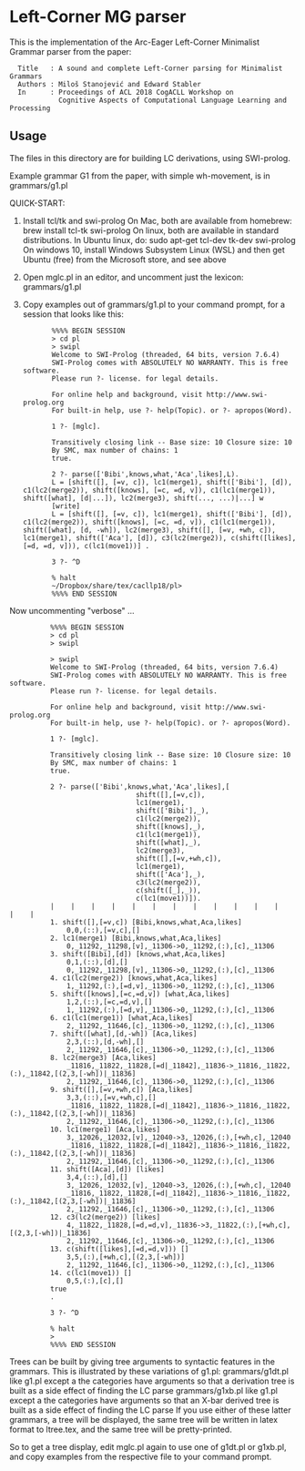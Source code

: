 # Left-Corner MG parser

This is the implementation of the Arc-Eager Left-Corner Minimalist Grammar parser from the paper:

      Title   : A sound and complete Left-Corner parsing for Minimalist Grammars
      Authors : Miloš Stanojević and Edward Stabler
      In      : Proceedings of ACL 2018 CogACLL Workshop on
                Cognitive Aspects of Computational Language Learning and Processing

## Usage

The files in this directory are for building LC derivations, using SWI-prolog.

Example grammar G1 from the paper, with simple wh-movement, is in grammars/g1.pl

QUICK-START:
1. Install tcl/tk and swi-prolog
  On Mac, both are available from homebrew:
        brew install tcl-tk swi-prolog
  On linux, both are available in standard distributions.
     In Ubuntu linux, do:
        sudo apt-get tcl-dev tk-dev swi-prolog
  On windows 10, install Windows Subsystem Linux (WSL) and
     then get Ubuntu (free) from the Microsoft store,
     and see above
2. Open mglc.pl in an editor, and uncomment just the lexicon: grammars/g1.pl
3. Copy examples out of grammars/g1.pl to your command prompt, for a session
   that looks like this:

              %%%% BEGIN SESSION
              > cd pl
              > swipl
              Welcome to SWI-Prolog (threaded, 64 bits, version 7.6.4)
              SWI-Prolog comes with ABSOLUTELY NO WARRANTY. This is free software.
              Please run ?- license. for legal details.
              
              For online help and background, visit http://www.swi-prolog.org
              For built-in help, use ?- help(Topic). or ?- apropos(Word).
              
              1 ?- [mglc].
              
              Transitively closing link -- Base size: 10 Closure size: 10
              By SMC, max number of chains: 1
              true.
              
              2 ?- parse(['Bibi',knows,what,'Aca',likes],L).
              L = [shift([], [=v, c]), lc1(merge1), shift(['Bibi'], [d]), c1(lc2(merge2)), shift([knows], [=c, =d, v]), c1(lc1(merge1)), shift([what], [d|...]), lc2(merge3), shift(..., ...)|...] w
              [write]
              L = [shift([], [=v, c]), lc1(merge1), shift(['Bibi'], [d]), c1(lc2(merge2)), shift([knows], [=c, =d, v]), c1(lc1(merge1)), shift([what], [d, -wh]), lc2(merge3), shift([], [=v, +wh, c]), lc1(merge1), shift(['Aca'], [d]), c3(lc2(merge2)), c(shift([likes], [=d, =d, v])), c(lc1(move1))] .
              
              3 ?- ^D
              
              % halt
              ~/Dropbox/share/tex/cacllp18/pl> 
              %%%% END SESSION

Now uncommenting "verbose" ...

              %%%% BEGIN SESSION
              > cd pl
              > swipl
              
              > swipl
              Welcome to SWI-Prolog (threaded, 64 bits, version 7.6.4)
              SWI-Prolog comes with ABSOLUTELY NO WARRANTY. This is free software.
              Please run ?- license. for legal details.
              
              For online help and background, visit http://www.swi-prolog.org
              For built-in help, use ?- help(Topic). or ?- apropos(Word).
              
              1 ?- [mglc].
              
              Transitively closing link -- Base size: 10 Closure size: 10
              By SMC, max number of chains: 1
              true.
              
              2 ?- parse(['Bibi',knows,what,'Aca',likes],[
                                   shift([],[=v,c]),
                                   lc1(merge1),
                                   shift(['Bibi'],_),
                                   c1(lc2(merge2)),
                                   shift([knows],_),
                                   c1(lc1(merge1)),
                                   shift([what],_),
                                   lc2(merge3),
                                   shift([],[=v,+wh,c]),
                                   lc1(merge1),
                                   shift(['Aca'],_),
                                   c3(lc2(merge2)),
                                   c(shift([_],_)),
                                   c(lc1(move1))]).
              |    |    |    |    |    |    |    |    |    |    |    |    |    |    
              1. shift([],[=v,c]) [Bibi,knows,what,Aca,likes]
                  0,0,(::),[=v,c],[]
              2. lc1(merge1) [Bibi,knows,what,Aca,likes]
                  0,_11292,_11298,[v],_11306->0,_11292,(:),[c],_11306
              3. shift([Bibi],[d]) [knows,what,Aca,likes]
                  0,1,(::),[d],[]
                  0,_11292,_11298,[v],_11306->0,_11292,(:),[c],_11306
              4. c1(lc2(merge2)) [knows,what,Aca,likes]
                  1,_11292,(:),[=d,v],_11306->0,_11292,(:),[c],_11306
              5. shift([knows],[=c,=d,v]) [what,Aca,likes]
                  1,2,(::),[=c,=d,v],[]
                  1,_11292,(:),[=d,v],_11306->0,_11292,(:),[c],_11306
              6. c1(lc1(merge1)) [what,Aca,likes]
                  2,_11292,_11646,[c],_11306->0,_11292,(:),[c],_11306
              7. shift([what],[d,-wh]) [Aca,likes]
                  2,3,(::),[d,-wh],[]
                  2,_11292,_11646,[c],_11306->0,_11292,(:),[c],_11306
              8. lc2(merge3) [Aca,likes]
                  _11816,_11822,_11828,[=d|_11842],_11836->_11816,_11822,(:),_11842,[(2,3,[-wh])|_11836]
                  2,_11292,_11646,[c],_11306->0,_11292,(:),[c],_11306
              9. shift([],[=v,+wh,c]) [Aca,likes]
                  3,3,(::),[=v,+wh,c],[]
                  _11816,_11822,_11828,[=d|_11842],_11836->_11816,_11822,(:),_11842,[(2,3,[-wh])|_11836]
                  2,_11292,_11646,[c],_11306->0,_11292,(:),[c],_11306
              10. lc1(merge1) [Aca,likes]
                  3,_12026,_12032,[v],_12040->3,_12026,(:),[+wh,c],_12040
                  _11816,_11822,_11828,[=d|_11842],_11836->_11816,_11822,(:),_11842,[(2,3,[-wh])|_11836]
                  2,_11292,_11646,[c],_11306->0,_11292,(:),[c],_11306
              11. shift([Aca],[d]) [likes]
                  3,4,(::),[d],[]
                  3,_12026,_12032,[v],_12040->3,_12026,(:),[+wh,c],_12040
                  _11816,_11822,_11828,[=d|_11842],_11836->_11816,_11822,(:),_11842,[(2,3,[-wh])|_11836]
                  2,_11292,_11646,[c],_11306->0,_11292,(:),[c],_11306
              12. c3(lc2(merge2)) [likes]
                  4,_11822,_11828,[=d,=d,v],_11836->3,_11822,(:),[+wh,c],[(2,3,[-wh])|_11836]
                  2,_11292,_11646,[c],_11306->0,_11292,(:),[c],_11306
              13. c(shift([likes],[=d,=d,v])) []
                  3,5,(:),[+wh,c],[(2,3,[-wh])]
                  2,_11292,_11646,[c],_11306->0,_11292,(:),[c],_11306
              14. c(lc1(move1)) []
                  0,5,(:),[c],[]
              true 
              .
              
              3 ?- ^D
              
              % halt
              > 
              %%%% END SESSION

Trees can be built by giving tree arguments to syntactic features in the grammars.
This is illustrated by these variations of g1.pl:
  grammars/g1dt.pl  like g1.pl except a the categories have arguments
                        so that a derivation tree is built as a side
			effect of finding the LC parse
  grammars/g1xb.pl  like g1.pl except a the categories have arguments
                        so that an X-bar derived tree is built as a side
			effect of finding the LC parse
If you use either of these latter grammars, a tree will be displayed,
the same tree will be written in latex format to ltree.tex,
and the same tree will be pretty-printed.

So to get a tree display, edit mglc.pl again to use one of g1dt.pl or g1xb.pl,
and copy examples from the respective file to your command prompt.
